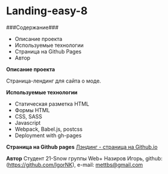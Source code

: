 # Landing-easy-8

###Содержание###

- Описание проекта
- Используемые технологии
- Страница на Github Pages
- Автор

**Описание проекта**

Страница-лендинг для сайта о моде.

**Используемые технологии**

- Статическая разметка HTML
- Формы HTML
- CSS, SASS
- Javascript
- Webpack, Babel.js, postcss
- Deployment with gh-pages

**Страница на Github pages**
[Лэндинг - страница на Github.io](https://igornk.github.io/Landing-easy-8/)

**Автор**
Студент 21-Snow группы Web+
Назиров Игорь, github: (https://github.com/IgorNK), e-mail: mettbs@gmail.com
